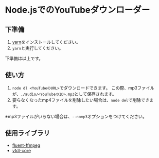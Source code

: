 # Node.jsでのYouTubeダウンローダー

## 下準備

1. [yarn](https://classic.yarnpkg.com/en/docs/install)をインストールしてください。
2. `yarn`と実行してください。

下準備は以上です。

## 使い方

1. `node dl <YouTubeのURL>`でダウンロードできます。
この際、mp3ファイルが、`./audio/<YouTubeのID>.mp3`として保存されます。
2. 要らなくなったmp4ファイルを削除したい場合は、`node del`で削除できます。

※mp3ファイルがいらない場合は、`--nomp3`オプションをつけてください。

## 使用ライブラリ

- [fluent-ffmpeg](https://github.com/fluent-ffmpeg/node-fluent-ffmpeg)
- [ytdl-core](https://github.com/fent/node-ytdl-core)
